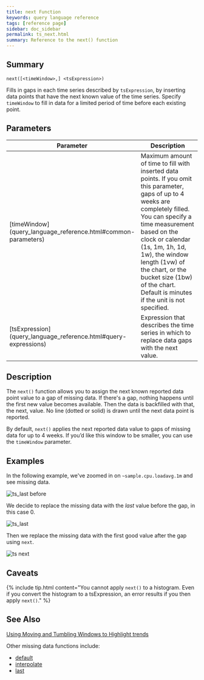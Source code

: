 ```yaml
---
title: next Function
keywords: query language reference
tags: [reference page]
sidebar: doc_sidebar
permalink: ts_next.html
summary: Reference to the next() function
---
```

## Summary
```
next([<timeWindow>,] <tsExpression>)
```
Fills in gaps in each time series described by `tsExpression`, by inserting data points that have the next known value of the time series.
Specify `timeWindow` to fill in data for a limited period of time before each existing point.

## Parameters

<table>
<tbody>
<thead>
<tr><th width="20%">Parameter</th><th width="80%">Description</th></tr>
</thead>
<tr>
<td markdown="span">[timeWindow](query_language_reference.html#common-parameters)</td>
<td>Maximum amount of time to fill with inserted data points. If you omit this parameter, gaps of up to 4 weeks are completely filled.
<br>You can specify a time measurement based on the clock or calendar (1s, 1m, 1h, 1d, 1w), the window length (1vw) of the chart, or the bucket size (1bw) of the chart. Default is minutes if the unit is not specified. </td></tr>
<tr>
<td markdown="span"> [tsExpression](query_language_reference.html#query-expressions)</td>
<td>Expression that describes the time series in which to replace data gaps with the next value. </td>
</tr>
</tbody>
</table>

## Description

The `next()` function allows you to assign the next known reported data point value to a gap of missing data. If there's a gap, nothing happens until the first new value becomes available. Then the data is backfilled with that, the next, value.  No line (dotted or solid) is drawn until the next data point is reported.

By default, `next()` applies the next reported data value to gaps of missing data for up to 4 weeks. If you’d like this window to be smaller, you can use the `timeWindow` parameter.

## Examples

In the following example, we've zoomed in on `~sample.cpu.loadavg.1m` and see missing data.

![ts_last before](images/ts_last_next_before.png)

We decide to replace the missing data with the *last* value before the gap, in this case 0.

![ts_last](images/ts_last.png)

Then we replace the missing data with the first good value after the gap using `next`.

![ts next](images/ts_next.png)

## Caveats

{% include tip.html content="You cannot apply `next()` to a histogram. Even if you convert the histogram to a tsExpression, an error results if you then apply `next()`." %}

## See Also

[Using Moving and Tumbling Windows to Highlight trends](query_language_windows_trends.html)

Other missing data functions include:
* [default](ts_default.html)
* [interpolate](ts_interpolate.html)
* [last](ts_last.html)
